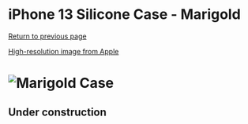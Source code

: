 # iPhone 13 Silicone Case - Marigold

[Return to previous page](/iphone_13)

[High-resolution image from Apple](https://store.storeimages.cdn-apple.com/8756/as-images.apple.com/is//MM243?wid=4500&hei=4500&fmt=png)

# ![Marigold Case](/everyphone/MM243.png)

## Under construction
